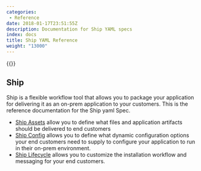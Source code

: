 ```yaml
---
categories: 
 - Reference
date: 2018-01-17T23:51:55Z
description: Documentation for Ship YAML specs
index: docs
title: Ship YAML Reference
weight: "13000"
---
```


{{<legacynotice>}}

## Ship

Ship is a flexible workflow tool that allows you to package your application for delivering it as an on-prem application to your customers. This is the reference documentation for the Ship yaml Spec.

- [Ship Assets](/api/ship-assets/assets) allow you to define what files and application artifacts should be delivered to end customers
- [Ship Config](/api/ship-config/config) allows you to define what dynamic configuration options your end customers need to supply to configure your application to run in their on-prem environment.
- [Ship Lifecycle](/api/ship-lifecycle/lifecycle) allows you to customize the installation workflow and messaging for your end customers.
